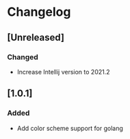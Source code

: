 # Changelog

## [Unreleased]
### Changed
- Increase Intellij version to 2021.2

## [1.0.1]
### Added
- Add color scheme support for golang
